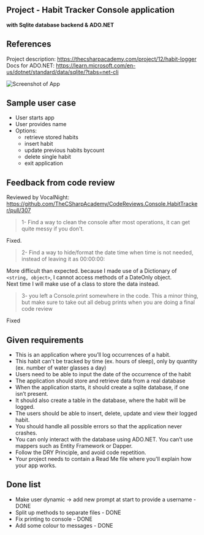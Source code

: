 ## Project - Habit Tracker Console application
**with Sqlite database backend & ADO.NET**

## References
Project description: https://thecsharpacademy.com/project/12/habit-logger  
Docs for ADO.NET: https://learn.microsoft.com/en-us/dotnet/standard/data/sqlite/?tabs=net-cli

![Screenshot of App](./screenshot.png)

## Sample user case
- User starts app
- User provides name
- Options:
  - retrieve stored habits 
  - insert habit
  - update previous habits bycount
  - delete single habit
  - exit application

## Feedback from code review
Reviewed by VocalNight: https://github.com/TheCSharpAcademy/CodeReviews.Console.HabitTracker/pull/307

>1- Find a way to clean the console after most operations, it can get quite messy if you don't.

Fixed.

>2- Find a way to hide/format the date time when time is not needed, instead of leaving it as 00:00:00:

More difficult than expected. because I made use of a Dictionary of `<string, object>`, I cannot access methods of a DateOnly object.   
Next time I will make use of a class to store the data instead.
>3- you left a Console.print somewhere in the code. This a minor thing, but make sure to take out all debug prints when you are doing a final code review

Fixed

## Given requirements

- This is an application where you’ll log occurrences of a habit.
- This habit can't be tracked by time (ex. hours of sleep), only by quantity (ex. number of water glasses a day)
- Users need to be able to input the date of the occurrence of the habit
- The application should store and retrieve data from a real database
- When the application starts, it should create a sqlite database, if one isn’t present.
- It should also create a table in the database, where the habit will be logged.
- The users should be able to insert, delete, update and view their logged habit.
- You should handle all possible errors so that the application never crashes.
- You can only interact with the database using ADO.NET. You can’t use mappers such as Entity Framework or Dapper.
- Follow the DRY Principle, and avoid code repetition.
- Your project needs to contain a Read Me file where you'll explain how your app works. 

## Done list
- Make user dynamic -> add new prompt at start to provide a username - DONE
- Split up methods to separate files - DONE
- Fix printing to console - DONE
- Add some colour to messages - DONE
